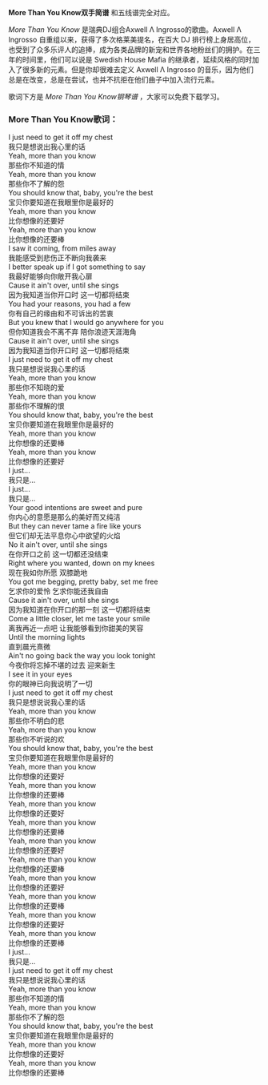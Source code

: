 

**More Than You Know双手简谱** 和五线谱完全对应。

_More Than You Know_ 是瑞典DJ组合Axwell Λ Ingrosso的歌曲。Axwell Λ Ingrosso
自重组以来，获得了多次格莱美提名，在百大 DJ
排行榜上身居高位，也受到了众多乐评人的追捧，成为各类品牌的新宠和世界各地粉丝们的拥护。在三年的时间里，他们可以说是 Swedish House Mafia
的继承者，延续风格的同时加入了很多新的元素。但是你却很难去定义 Axwell Λ Ingrosso
的音乐，因为他们总是在改变，总是在尝试，也并不抗拒在他们曲子中加入流行元素。

歌词下方是 _More Than You Know钢琴谱_ ，大家可以免费下载学习。

### More Than You Know歌词：

I just need to get it off my chest  
我只是想说出我心里的话  
Yeah, more than you know  
那些你不知道的情  
Yeah, more than you know  
那些你不了解的怨  
You should know that, baby, you're the best  
宝贝你要知道在我眼里你是最好的  
Yeah, more than you know  
比你想像的还要好  
Yeah, more than you know  
比你想像的还要棒  
I saw it coming, from miles away  
我能感受到悲伤正不断向我袭来  
I better speak up if I got something to say  
我最好能够向你敞开我心扉  
Cause it ain't over, until she sings  
因为我知道当你开口时 这一切都将结束  
You had your reasons, you had a few  
你有自己的缘由和不可诉出的苦衷  
But you knew that I would go anywhere for you  
但你知道我会不离不弃 陪你浪迹天涯海角  
Cause it ain't over, until she sings  
因为我知道当你开口时 这一切都将结束  
I just need to get it off my chest  
我只是想说说我心里的话  
Yeah, more than you know  
那些你不知晓的爱  
Yeah, more than you know  
那些你不理解的恨  
You should know that, baby, you're the best  
宝贝你要知道在我眼里你是最好的  
Yeah, more than you know  
比你想像的还要棒  
Yeah, more than you know  
比你想像的还要好  
I just...  
我只是...  
I just...  
我只是...  
Your good intentions are sweet and pure  
你内心的意愿是那么的美好而又纯洁  
But they can never tame a fire like yours  
但它们却无法平息你心中欲望的火焰  
No it ain't over, until she sings  
在你开口之前 这一切都还没结束  
Right where you wanted, down on my knees  
现在我如你所愿 双膝跪地  
You got me begging, pretty baby, set me free  
乞求你的爱怜 乞求你能还我自由  
Cause it ain't over, until she sings  
因为我知道在你开口的那一刻 这一切都将结束  
Come a little closer, let me taste your smile  
离我再近一点吧 让我能够看到你甜美的笑容  
Until the morning lights  
直到晨光熹微  
Ain't no going back the way you look tonight  
今夜你将忘掉不堪的过去 迎来新生  
I see it in your eyes  
你的眼神已向我说明了一切  
I just need to get it off my chest  
我只是想说说我心里的话  
Yeah, more than you know  
那些你不明白的悲  
Yeah, more than you know  
那些你不听说的欢  
You should know that, baby, you're the best  
宝贝你要知道在我眼里你是最好的  
Yeah, more than you know  
比你想像的还要好  
Yeah, more than you know  
比你想像的还要棒  
Yeah, more than you know  
比你想像的还要好  
Yeah, more than you know  
比你想像的还要棒  
Yeah, more than you know  
比你想像的还要好  
Yeah, more than you know  
比你想像的还要棒  
Yeah, more than you know  
比你想像的还要好  
Yeah, more than you know  
比你想像的还要棒  
Yeah, more than you know  
比你想像的还要好  
Yeah, more than you know  
比你想像的还要棒  
I just...  
我只是...  
I just need to get it off my chest  
我只是想说说我心里的话  
Yeah, more than you know  
那些你不知道的情  
Yeah, more than you know  
那些你不了解的怨  
You should know that, baby, you're the best  
宝贝你要知道在我眼里你是最好的  
Yeah, more than you know  
比你想像的还要好  
Yeah, more than you know  
比你想像的还要棒

